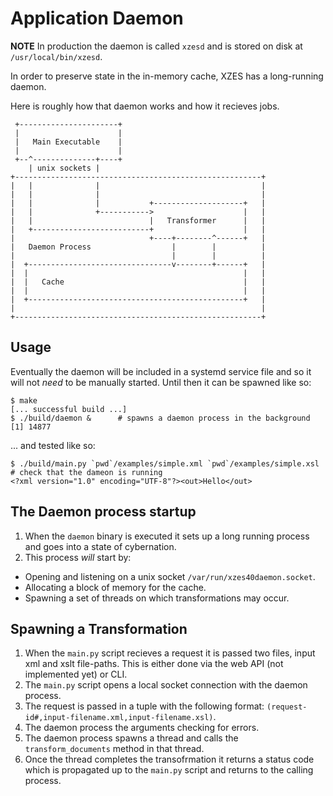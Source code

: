 # Application Daemon

**NOTE** In production the daemon is called `xzesd` and is stored on disk at `/usr/local/bin/xzesd`.

In order to preserve state in the in-memory cache, XZES has a long-running daemon.

Here is roughly how that daemon works and how it recieves jobs.

```
 +----------------------+
 |                      |
 |   Main Executable    |
 |                      |
 +--^--------------+----+
    | unix sockets |
+-------------------------------------------------------+
|   |              |                                    |
|   |              |                                    |
|   |              |           +--------------------+   |
|   |              +----------->                    |   |
|   |                          |   Transformer      |   |
|   +--------------------------+                    |   |
|                              +----+--------^------+   |
|   Daemon Process                  |        |          |
|                                   |        |          |
|  +--------------------------------v--------+------+   |
|  |                                                |   |
|  |   Cache                                        |   |
|  |                                                |   |
|  +------------------------------------------------+   |
|                                                       |
+-------------------------------------------------------+
```

## Usage

Eventually the daemon will be included in a systemd service file and so it will not *need* to be manually started.
Until then it can be spawned like so:

```
$ make
[... successful build ...]
$ ./build/daemon &      # spawns a daemon process in the background
[1] 14877
```

... and tested like so:

```
$ ./build/main.py `pwd`/examples/simple.xml `pwd`/examples/simple.xsl # check that the dameon is running
<?xml version="1.0" encoding="UTF-8"?><out>Hello</out>
```

## The Daemon process startup

1. When the `daemon` binary is executed it sets up a long running process and goes into a state of cybernation.
2. This process *will* start by:
  - Opening and listening on a unix socket `/var/run/xzes40daemon.socket`.
  - Allocating a block of memory for the cache.
  - Spawning a set of threads on which transformations may occur.

## Spawning a Transformation

1. When the `main.py` script recieves a request it is passed two files, input xml and xslt file-paths.
   This is either done via the web API (not implemented yet) or CLI.
2. The `main.py` script opens a local socket connection with the daemon process.
3. The request is passed in a tuple with the following format: `(request-id#,input-filename.xml,input-filename.xsl)`.
4. The daemon process the arguments checking for errors.
5. The daemon process spawns a thread and calls the `transform_documents` method in that thread.
6. Once the thread completes the transofrmation it returns a status code which is propagated up to the `main.py` script and returns to the calling process.
